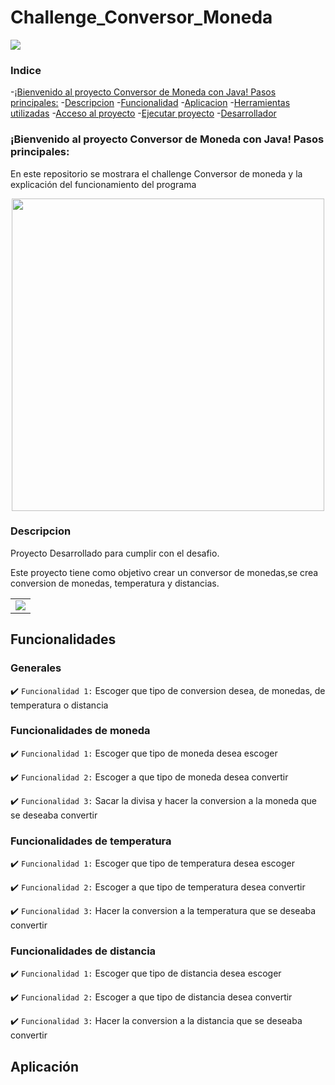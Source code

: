 # Challenge_Conversor_Moneda

<p aling="center">
    <img src="https://img.shields.io/badge/Status-Terminado-green"
</p>

### Indice

-[¡Bienvenido al proyecto Conversor de Moneda con Java! Pasos principales:](#Bienvenida)
-[Descripcion](#descripcion-del-proyecto)
-[Funcionalidad](#funcion)
-[Aplicacion](#aplicacion)
-[Herramientas utilizadas](#Herramientas)
-[Acceso al proyecto](#Descarga-el-proyecto)
-[Ejecutar proyecto](#Ejecutar-proyecto)
-[Desarrollador](#Desarrollador)

### ¡Bienvenido al proyecto Conversor de Moneda con Java! Pasos principales:

En este repositorio se mostrara el challenge Conversor de moneda y la explicación del funcionamiento del programa

<p align="center" >
     <img width="500" heigth="300" src="https://user-images.githubusercontent.com/75176552/223257273-e7ffc18e-d183-4b99-ba55-3344ee644cb9.png">
</p>

### Descripcion

<p align="justify">
Proyecto Desarrollado para cumplir con el desafio.

Este proyecto tiene como objetivo crear un conversor de monedas,se crea conversion de monedas, temperatura y distancias.

<table>
  <tr>
    <td valign="top"><img src="https://user-images.githubusercontent.com/75176552/223269907-240b180e-f266-47b0-aeab-6d416caa80ad.png"/></td>
  </tr>
</table>
</p>

## Funcionalidades

### Generales

:heavy_check_mark: `Funcionalidad 1:` Escoger que tipo de conversion desea, de monedas, de temperatura o distancia

### Funcionalidades de moneda

:heavy_check_mark: `Funcionalidad 1:` Escoger que tipo de moneda desea escoger

:heavy_check_mark: `Funcionalidad 2:` Escoger a que tipo de moneda desea convertir

:heavy_check_mark: `Funcionalidad 3:` Sacar la divisa y hacer la conversion a la moneda que se deseaba convertir

### Funcionalidades de temperatura

:heavy_check_mark: `Funcionalidad 1:` Escoger que tipo de temperatura desea escoger

:heavy_check_mark: `Funcionalidad 2:` Escoger a que tipo de temperatura desea convertir

:heavy_check_mark: `Funcionalidad 3:` Hacer la conversion a la temperatura que se deseaba convertir

### Funcionalidades de distancia

:heavy_check_mark: `Funcionalidad 1:` Escoger que tipo de distancia desea escoger

:heavy_check_mark: `Funcionalidad 2:` Escoger a que tipo de distancia desea convertir

:heavy_check_mark: `Funcionalidad 3:` Hacer la conversion a la distancia que se deseaba convertir

## Aplicación


